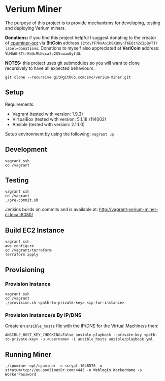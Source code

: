 # Verium Miner

The purpose of this project is to provide mechanisms for developing, testing and deploying Verium miners.

__Donations:__ if you find this project helpful I suggest donating to the creator of [cpuminer-opt](https://github.com/JayDDee/cpuminer-opt) via __BitCoin__ address `12tdvfF7KmAsihBXQXynT6E6th2c2pByTT?label=donations`. Donations to myself also appreciated at __VeriCoin__ address: `VUMA6hSTtrEbUcMLNccaSc2S5uwauUyfdU`.


__NOTES:__ this project uses git submodules so you will want to clone recursively to have all expected behaviours.

```
git clone --recursive git@github.com:svo/verium-miner.git
```

## Setup

Requirements:
- Vagrant (tested with version: 1.9.3)
- VirtualBox (tested with version: 5.1.18 r114002)
- Ansible (tested with version: 2.1.1.0)

Setup environment by using the following: `vagrant up`

## Development

```
vagrant ssh
cd /vagrant
```

## Testing

```
vagrant ssh
cd /vagrant
./pre-commit.sh
```

Jenkins builds on commits and is available at: http://vagrant-verium-miner-ci.local:8080/

## Build EC2 Instance

```
vagrant ssh
aws configure
cd /vagrant/terraform
terraform apply
```

## Provisioning

### Provision Instance

```
vagrant ssh
cd /vagrant
./provision.sh <path-to-private-key> <ip-for-instance>
```

### Provision Instance/s By IP/DNS

Create an `ansible_hosts` file with the IP/DNS for the Virtual Machine/s then:

```
ANSIBLE_HOST_KEY_CHECKING=False ansible-playbook --private-key <path-to-private-key> -u <username> -i ansible_hosts ansible/playbook.yml
```

## Running Miner

```
./cpuminer-opt/cpuminer -a scrypt:1048576 -o stratum+tcp://eu.poolinat0r.com:4443 -u Weblogin.WorkerName -p WorkerPassword
```
